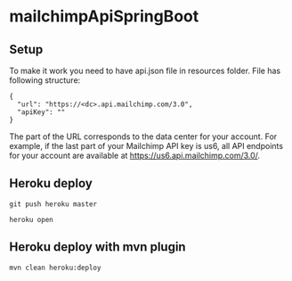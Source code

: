 # mailchimpApiSpringBoot

## Setup

To make it work you need to have api.json file in resources folder. File has following structure:

    {
      "url": "https://<dc>.api.mailchimp.com/3.0",
      "apiKey": ""
    }

The <dc> part of the URL corresponds to the data center for your account. For example, if the last part of your
Mailchimp API key is us6, all API endpoints for your account are available at https://us6.api.mailchimp.com/3.0/.


## Heroku deploy

    git push heroku master

    heroku open

## Heroku deploy with mvn plugin

    mvn clean heroku:deploy
